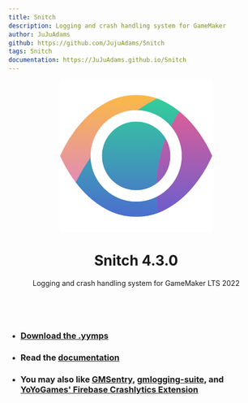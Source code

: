```yaml
---
title: Snitch
description: Logging and crash handling system for GameMaker
author: JuJuAdams
github: https://github.com/JujuAdams/Snitch
tags: Snitch
documentation: https://JuJuAdams.github.io/Snitch
---
```

<p align="center"><img src="https://raw.githubusercontent.com/JujuAdams/Snitch/master/LOGO.png" style="display:block; margin:auto; width:300px"></p>

<h1 align="center">Snitch 4.3.0</h1>

<p align="center">Logging and crash handling system for GameMaker LTS 2022</p>

&nbsp;

&nbsp;

- ### [Download the .yymps](https://github.com/JujuAdams/Snitch/releases/)
- ### Read the [documentation](http://jujuadams.github.io/Snitch)
- ### You may also like [GMSentry](https://marketplace.yoyogames.com/assets/7917/gmsentry), [gmlogging-suite](https://github.com/meseta/gmlogging-suite), and [YoYoGames' Firebase Crashlytics Extension](https://marketplace.yoyogames.com/assets/10448/firebase-crashlytics-ext)

    